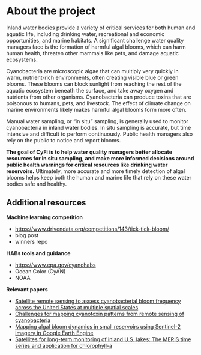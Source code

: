 # About the project

Inland water bodies provide a variety of critical services for both human and aquatic life, including drinking water, recreational and economic opportunities, and marine habitats. A significant challenge water quality managers face is the formation of harmful algal blooms, which can harm human health, threaten other mammals like pets, and damage aquatic ecosystems.

Cyanobacteria are microscopic algae that can multiply very quickly in warm, nutrient-rich environments, often creating visible blue or green blooms. These blooms can block sunlight from reaching the rest of the aquatic ecosystem beneath the surface, and take away oxygen and nutrients from other organisms. Cyanobacteria can produce toxins that are poisonous to humans, pets, and livestock. The effect of climate change on marine environments likely makes harmful algal blooms form more often.

Manual water sampling, or “in situ” sampling, is generally used to monitor cyanobacteria in inland water bodies. In situ sampling is accurate, but time intensive and difficult to perform continuously. Public health managers also rely on the public to notice and report blooms.

**The goal of CyFi is to help water quality managers better allocate resources for in situ sampling, and make more informed decisions around public health warnings for critical resources like drinking water reservoirs.** Ultimately, more accurate and more timely detection of algal blooms helps keep both the human and marine life that rely on these water bodies safe and healthy.

## Additional resources

**Machine learning competition**

- https://www.drivendata.org/competitions/143/tick-tick-bloom/
- blog post
- winners repo

**HABs tools and guidance**

- https://www.epa.gov/cyanohabs
- Ocean Color (CyAN)
- NOAA

**Relevant papers**

- [Satellite remote sensing to assess cyanobacterial bloom frequency across the United States at multiple spatial scales](https://www.sciencedirect.com/science/article/pii/S1470160X21004878)
- [Challenges for mapping cyanotoxin patterns from remote sensing of cyanobacteria](https://pubmed.ncbi.nlm.nih.gov/28073474/)
- [Mapping algal bloom dynamics in small reservoirs using Sentinel-2 imagery in Google Earth Engine](https://www.sciencedirect.com/science/article/pii/S1470160X2200512X)
- [Satellites for long-term monitoring of inland U.S. lakes: The MERIS time series and application for chlorophyll-a](https://www.sciencedirect.com/science/article/pii/S0034425721004053)